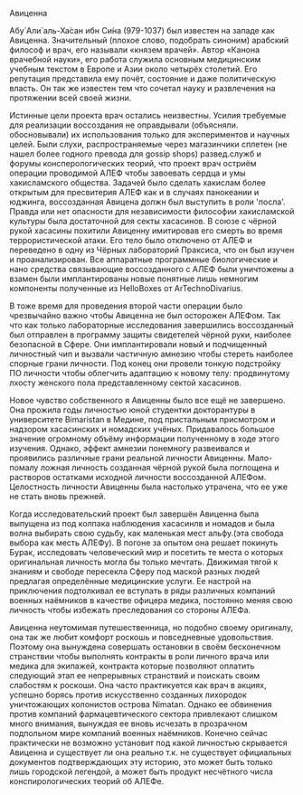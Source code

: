 Авиценна

Абу́ Али́ аль-Ха́сан ибн Си́на (979-1037) был известен на западе как Авиценна.
Значительный (плохое слово, подобрать синоним) арабский философ и врач,
его называли «князем врачей». Автор «Канона врачебной науки»,
его работа служила основным медицинским учебным текстом в Европе и
Азии около четырёх столетий. Его репутация представила ему почёт,
состояние и даже политическую власть.
Он так же известен тем что сочетал науку и развлечения на протяжении всей своей жизни.

Истинные цели проекта врач остались неизвестны.
Усилия требуемые для реализации воссоздания не оправдывали (объясняли. обосновывали)
их использования только для экспериментов и научных целей.
Были слухи, распространяемые через магазинчики сплетен (не нашел более годного превода для gossip shops)
развед.служб и форумы консперологических теорий,
что проект врач остриём операции проводимой АЛЕФ чтобы завоевать
сердца и умы хакисламского общества. 
Задачей было сделать хакислам более открытым для пресвитерия АЛЕФ как
и в случаях панокеании и юджинга, воссозданная Авицена должн был выступить
в роли 'посла'. Правда или нет опасности для независимости философии
хакисламской культуры была достаточной для секты хасасинов.
В союзе с чёрной рукой хасасины похитили Авиценну имитировав его смерть во
время террористической атаки.
Его тело было отключено от АЛЕФ и переведено в одну из
Чёрных лабораторий Праксиса, что он был изучен и проанализирован.
Все аппаратные программные биологические и нано средства связывающие
воссозданного с АЛЕФ были уничтожены а взамен были имплантированы новые
понятные лишь немногим компоненты полученные из HelloBoxes от ArTechnoDivarius.

В тоже время для проведения второй части операции было чрезвычайно важно чтобы Авиценна не был осторожен АЛЕФом. Так что как только лабораторные исследования завершились воссозданный был отправлен в программу защиты свидетелей чёрной руки, наиболее безопасной в Сфере. Они имплантировали новый и подчищенный личностный чип и вызвали частичную амнезию чтобы стереть наиболее спорные грани личности. Под конец они провели тонкую подстройку ПО личности чтобы облегчить адаптацию к новому телу: продвинутому лхосту женского пола представленному сектой хасасинов.

Новое чувство собственного я Авиценны было все ещё не завершено. Она прожила годы личностью юной студентки докторантуры в университете Bimaristan в Медине, под пристальным присмотром и надзором хасасинских и номадских учёных. Придавалось большое значение огромному объёму информации полученному в ходе этого изучения. Однако, эффект амнезии понемногу развеивался и проявились различные грани реальной личности Авиценны. Мало-помалу ложная личность созданная чёрной рукой была поглощена и растворов остатками исходной личности воссозданной АЛЕФом. Целостность личности Авиценны была настолько утрачена, что ее уже не стать вновь прежней.

Когда исследовательский проект был завершён Авиценна была выпущена из под колпака наблюдения хасасинлв и номадов и была волна выбирать свою судьбу, как маленькая мест альфу.(эта свобода выбора как месть АЛЕФу). В погоне за опытом она решает покинуть Бурак, исследовать человеческий мир и посетить те места о которых оригинальная личность могла бы только мечтать. Движимая тягой к знаниям и свободе пересекла Сферу под маской разных людей предлагая определённые медицинские услуги. Ее настрой на приключения подтолкивал ее вступать в ряды различных компаний военных наёмников в качестве офицера медика, постоянно меняя свою личность чтобы избежать преследования со стороны АЛЕФа.

Авиценна неутомимая путешественница, но подобно своему оригиналу, она так же любит комфорт роскошь и повседневные удовольствия. Поэтому она вынуждена совершать остановки в своём бесконечном странствии чтобы выполнять контракты в роли личного врача или медика для экипажей, контракта которые позволяют оплатить следующий этап ее непрерывных странствий и поискать своим слабостям к роскоши. Она часто практикуется как врач в акциях, успешно борясь против искусственно созданных лихородок уничтожающих колонистов острова Nimatan. Однако ее обвинения против компаний фармацевтического сектора привлекают слишком много внимания, вынуждая ее вновь исчезать в прозрачном подпольном мире компаний военных наёмников. Конечно сейчас практически не возможно установит под какой личностью скрывается Авиценна и существует ли она реально т.к. не существует официальных документов подтверждающих эту историю, это может быть только лишь городской легендой, а может быть продукт несчётного числа конспирологических теорий об АЛЕФе.